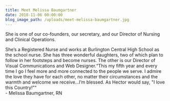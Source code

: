 ```yaml
---
title: Meet Melissa Baumgartner
date: 2018-11-06 00:00:00
blog_image_path: /uploads/meet-melissa-baumgartner.jpg
---
```


She is one of our co-founders, our secretary, and our Director of Nursing and Clinical Operations.

She’s a Registered Nurse and works at Burlington Central High School as the school nurse. She has three wonderful daughters, two of which plan to follow in her footsteps and become nurses. The other is our Director of Visual Communications and Web Designer.“This my fifth year and every time I go I feel more and more connected to the people we serve. I admire the love they have for each other, no matter their circumstances and the warmth and welcome we receive…I’m blessed. As Hector would say, "I love this Country!”“<br>- Melissa Baumgartner, RN&nbsp;